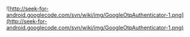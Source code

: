 ![http://seek-for-android.googlecode.com/svn/wiki/img/GoogleOtpAuthenticator-1.png](http://seek-for-android.googlecode.com/svn/wiki/img/GoogleOtpAuthenticator-1.png)